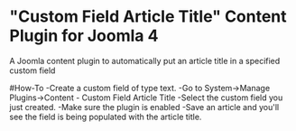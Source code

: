 # "Custom Field Article Title" Content Plugin for Joomla 4
A Joomla content plugin to automatically put an article title in a specified custom field

#How-To
-Create a custom field of type text.
-Go to System->Manage Plugins->Content - Custom Field Article Title
-Select the custom field you just created.
-Make sure the plugin is enabled
-Save an article and you'll see the field is being populated with the article title.
